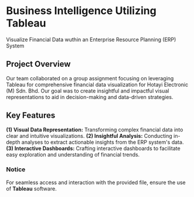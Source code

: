 # Business Intelligence Utilizing Tableau
Visualize Financial Data wuthin an Enterprise Resource Planning (ERP) System

## Project Overview
Our team collaborated on a group assignment focusing on leveraging Tableau for comprehensive financial data visualization for Hotayi Electronic (M) Sdn. Bhd. Our goal was to create insightful and impactful visual representations to aid in decision-making and data-driven strategies.

## Key Features
**(1) Visual Data Representation:** Transforming complex financial data into clear and intuitive visualizations.
**(2) Insightful Analysis:** Conducting in-depth analyses to extract actionable insights from the ERP system's data.
**(3) Interactive Dashboards:** Crafting interactive dashboards to facilitate easy exploration and understanding of financial trends.

### Notice
For seamless access and interaction with the provided file, ensure the use of **Tableau** software.
